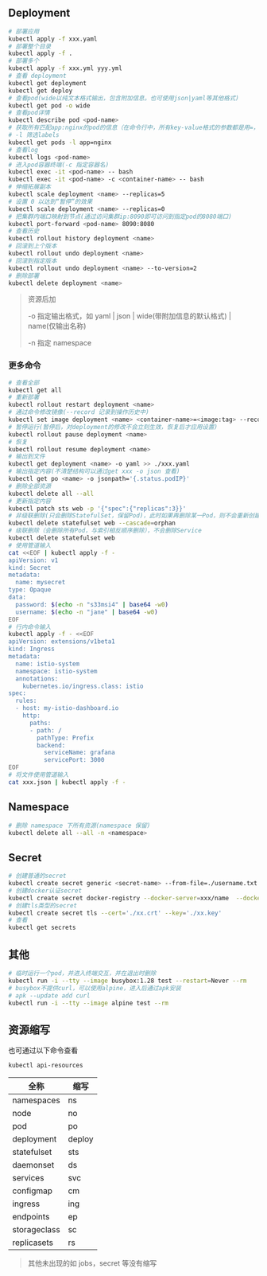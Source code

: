 
## Deployment
```bash
# 部署应用
kubectl apply -f xxx.yaml
# 部署整个目录
kubectl apply -f .
# 部署多个
kubectl apply -f xxx.yml yyy.yml
# 查看 deployment
kubectl get deployment
kubectl get deploy
# 查看pod(wide以纯文本格式输出，包含附加信息。也可使用json|yaml等其他格式)
kubectl get pod -o wide
# 查看pod详情
kubectl describe pod <pod-name>
# 获取所有匹配app:nginx的pod的信息（在命令行中，所有key-value格式的参数都是用=，而不是:）
# -l 筛选labels
kubectl get pods -l app=nginx
# 查看log
kubectl logs <pod-name>
# 进入pod容器终端(-c 指定容器名)
kubectl exec -it <pod-name> -- bash
kubectl exec -it <pod-name> -c <container-name> -- bash
# 伸缩拓展副本
kubectl scale deployment <name> --replicas=5
# 设置 0 以达到“暂停”的效果
kubectl scale deployment <name> --replicas=0
# 把集群内端口映射到节点(通过访问集群ip:8090即可访问到指定pod的8080端口)
kubectl port-forward <pod-name> 8090:8080
# 查看历史
kubectl rollout history deployment <name>
# 回滚到上个版本
kubectl rollout undo deployment <name>
# 回滚到指定版本
kubectl rollout undo deployment <name> --to-version=2
# 删除部署
kubectl delete deployment <name>
```
> 资源后加 
> 
> -o 指定输出格式，如 yaml | json | wide(带附加信息的默认格式) | name(仅输出名称)
> 
> -n 指定 namespace

### 更多命令
```bash
# 查看全部
kubectl get all
# 重新部署
kubectl rollout restart deployment <name>
# 通过命令修改镜像(--record 记录到操作历史中)
kubectl set image deployment <name> <container-name>=<image:tag> --record
# 暂停运行(暂停后，对deployment的修改不会立刻生效，恢复后才应用设置)
kubectl rollout pause deployment <name>
# 恢复
kubectl rollout resume deployment <name>
# 输出到文件
kubectl get deployment <name> -o yaml >> ./xxx.yaml
# 输出指定内容(不清楚结构可以通过get xxx -o json 查看)
kubectl get po <name> -o jsonpath='{.status.podIP}'
# 删除全部资源
kubectl delete all --all
# 更新指定内容
kubectl patch sts web -p '{"spec":{"replicas":3}}'
# 非级联删除(只会删除StatefulSet，保留Pod)，此时如果再删除某一Pod，则不会重新创建一个新的以维持数量
kubectl delete statefulset web --cascade=orphan
# 级联删除（会删除所有Pod，与索引相反顺序删除），不会删除Service
kubectl delete statefulset web
# 使用管道输入
cat <<EOF | kubectl apply -f -
apiVersion: v1
kind: Secret
metadata:
  name: mysecret
type: Opaque
data:
  password: $(echo -n "s33msi4" | base64 -w0)
  username: $(echo -n "jane" | base64 -w0)
EOF
# 行内命令输入
kubectl apply -f - <<EOF
apiVersion: extensions/v1beta1
kind: Ingress
metadata:
  name: istio-system
  namespace: istio-system
  annotations:
    kubernetes.io/ingress.class: istio
spec:
  rules:
  - host: my-istio-dashboard.io
    http:
      paths:
      - path: /
        pathType: Prefix
        backend:
          serviceName: grafana
          servicePort: 3000
EOF
# 将文件使用管道输入
cat xxx.json | kubectl apply -f -
```

## Namespace
```bash
# 删除 namespace 下所有资源(namespace 保留)
kubectl delete all --all -n <namespace>
```

## Secret
```bash
# 创建普通的secret
kubectl create secret generic <secret-name> --from-file=./username.txt
# 创建docker认证secret
kubectl create secret docker-registry --docker-server=xxx/name  --docker-username='123'  --docker-password='123'  --docker-email='123@xx.com'
# 创建tls类型的secret
kubectl create secret tls --cert='./xx.crt' --key='./xx.key'
# 查看
kubectl get secrets
```


## 其他
```bash
# 临时运行一个pod，并进入终端交互，并在退出时删除
kubectl run -i --tty --image busybox:1.28 test --restart=Never --rm
# busybox不提供curl，可以使用alpine，进入后通过apk安装
# apk --update add curl
kubectl run -i --tty --image alpine test --rm
```

## 资源缩写

也可通过以下命令查看

```bash
kubectl api-resources
```

| 全称         | 缩写   |
| ------------ | ------ |
| namespaces   | ns     |
| node         | no     |
| pod          | po     |
| deployment   | deploy |
| statefulset  | sts    |
| daemonset    | ds     |
| services     | svc    |
| configmap    | cm     |
| ingress      | ing    |
| endpoints    | ep     |
| storageclass | sc     |
| replicasets  | rs     |

> 其他未出现的如 jobs，secret 等没有缩写
